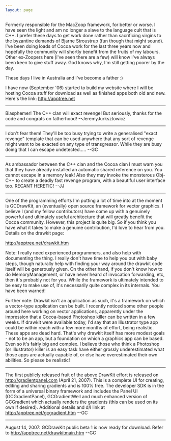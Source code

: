 ```yaml
---
layout: page
---
```




Formerly responsible for the MacZoop framework, for better or worse. I have seen the light and am no longer a slave to the language cult that is C++. I prefer these days to get work done rather than sacrificing virgins to the byzantine demands of Bjarne Stroustrup (fun though that might sound). I've been doing loads of Cocoa work for the last three years now and hopefully the community will shortly benefit from the fruits of my labours. Other ex-Zoopers here (i've seen there are a few) will know I've always been keen to give stuff away. God knows why, I'm still getting poorer by the day.

These days I live in Australia and I've become a father :)

I have now (September '06) started to build my website where I will be hosting Cocoa stuff for download as well as finished apps both old and new. Here's the link: http://apptree.net

----

Blasphemer! The C++ clan will exact revenge! But seriously, thanks for the code and congrats on fatherhood! --JeremyJurksztowicz

----

I don't fear them! They'll be too busy trying to write a generalised "exact revenge" template that can be used anywhere that any sort of revenge might want to be exacted on any type of transgressor. While they are busy doing that I can escape undetected..... --GC

----

As ambassador between the C++ clan and the Cocoa clan I must warn you that they have already installed an automatic shared reference on you. You cannot escape in a memory leak! Also they may invoke the monsterous Obj-C++ to create a deadly fast revenge program, with a beautiful user interface too. RECANT HERETIC! --JJ

----

One of the programming efforts I'm putting a lot of time into at the moment is GCDrawKit, an (eventually) open source framework for vector graphics. I believe I (and my fellow contributors) have come up with a genuinely powerful and ultimately useful architecture that will greatly benefit the Cocoa community. However, this project is quite big. So if you think you have what it takes to make a genuine contribution, I'd love to hear from you. Details on the drawkit page:

http://apptree.net/drawkit.htm

Note: I really need experienced programmers, and also help with documenting the thing. I really don't have time to help you out with baby steps, though naturally help with finding your way around the drawkit code itself will be generously given. On the other hand, if you don't know how to do MemoryManagement, or have never heard of invocation forwarding, etc, then it's probably not for you. While the framework is ultimately intended to be easy to make use of, it's necessarily quite complex in its internals. You have been warned!

Further note: Drawkit isn't an application as such, it's a framework on which a vector-type application can be built. I recently noticed some other people around here working on vector applications, apparently under the impression that a Cocoa-based Photoshop killer can be written in a few weeks. If drawkit were available today, I'd say that an Illustrator type app could be within reach with a few more months of effort, being realistic. These apps are dead hard. That's why drawkit itself has more modest goals - not to be an app, but a foundation on which a graphics app can be based. Even so it's fairly big and complex. I believe those who think a Photoshop (or Illustrator) killer is an easy task have either grossly underestimated what those apps are actually capable of, or else have overestimated their own abilities. So please be realistic!

----

The first publicly released fruit of the above DrawKit effort is released on http://gradientpanel.com (April 21, 2007). This is a complete UI for creating, editing and sharing gradients and is 100% free. The developer SDK is in the form of a universal binary framework and includes the Panel UI (GCGradientPanel), GCGradientWell and much enhanced version of GCGradient which actually renders the gradients (this can be used on its own if desired). Additional details and d/l link at http://apptree.net/gcgradient.htm --GC

----

August 14, 2007: GCDrawKit public beta 1 is now ready for download. Refer to http://apptree.net/drawkitmain.htm --GC
